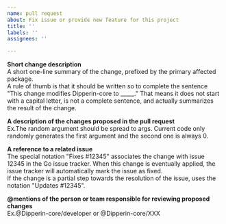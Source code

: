 ```yaml
---
name: pull request
about: Fix issue or provide new feature for this project
title: ''
labels: ''
assignees: ''

---
```


**Short change description**   
A short one-line summary of the change, prefixed by the primary affected package.   
A rule of thumb is that it should be written so to complete the sentence "This change modifies Dipperin-core to _____." That means it does not start with a capital letter, is not a complete sentence, and actually summarizes the result of the change.    

**A description of the changes proposed in the pull request**   
Ex.The random argument should be spread to args. Current code only randomly generates the first argument and the second one is always 0.

**A reference to a related issue**   
The special notation "Fixes #12345" associates the change with issue 12345 in the Go issue tracker. When this change is eventually applied, the issue tracker will automatically mark the issue as fixed.   
If the change is a partial step towards the resolution of the issue, uses the notation "Updates #12345".

**@mentions of the person or team responsible for reviewing proposed changes**   
Ex.@Dipperin-core/developer or @Dipperin-core/XXX 
